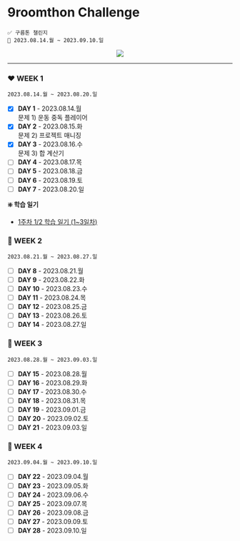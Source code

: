 # 9roomthon Challenge
```
✅ 구름톤 챌린지
📅 2023.08.14.월 ~ 2023.09.10.일
```
<div align="center">
  <a href="https://hits.seeyoufarm.com"><img src="https://hits.seeyoufarm.com/api/count/incr/badge.svg?url=https%3A%2F%2Fgithub.com%2Fjung0115%2F9room-java&count_bg=%238CADE3&title_bg=%23477CD3&icon=mixcloud.svg&icon_color=%23E7E7E7&title=9room+java&edge_flat=false"/></a>
</div>

---

### ❤️ WEEK 1
`2023.08.14.월 ~ 2023.08.20.일`  
- [x] **DAY 1** - 2023.08.14.월  
문제 1) 운동 중독 플레이어  
- [x] **DAY 2** - 2023.08.15.화  
문제 2) 프로젝트 매니징  
- [x] **DAY 3** - 2023.08.16.수  
문제 3) 합 계산기  
- [ ] **DAY 4** - 2023.08.17.목  
- [ ] **DAY 5** - 2023.08.18.금  
- [ ] **DAY 6** - 2023.08.19.토  
- [ ] **DAY 7** - 2023.08.20.일
  
**❇️ 학습 일기**  
- [1주차 1/2 학습 일기 (1~3일차)](https://blog.naver.com/zzang_stone_smash/223185371571)  

### 🧡 WEEK 2
`2023.08.21.월 ~ 2023.08.27.일`  
- [ ] **DAY 8** - 2023.08.21.월  
- [ ] **DAY 9** - 2023.08.22.화  
- [ ] **DAY 10** - 2023.08.23.수  
- [ ] **DAY 11** - 2023.08.24.목  
- [ ] **DAY 12** - 2023.08.25.금  
- [ ] **DAY 13** - 2023.08.26.토  
- [ ] **DAY 14** - 2023.08.27.일  

### 💛 WEEK 3
`2023.08.28.월 ~ 2023.09.03.일`  
- [ ] **DAY 15** - 2023.08.28.월  
- [ ] **DAY 16** - 2023.08.29.화  
- [ ] **DAY 17** - 2023.08.30.수  
- [ ] **DAY 18** - 2023.08.31.목  
- [ ] **DAY 19** - 2023.09.01.금  
- [ ] **DAY 20** - 2023.09.02.토  
- [ ] **DAY 21** - 2023.09.03.일  

### 💚 WEEK 4
`2023.09.04.월 ~ 2023.09.10.일`  
- [ ] **DAY 22** - 2023.09.04.월  
- [ ] **DAY 23** - 2023.09.05.화  
- [ ] **DAY 24** - 2023.09.06.수  
- [ ] **DAY 25** - 2023.09.07.목  
- [ ] **DAY 26** - 2023.09.08.금  
- [ ] **DAY 27** - 2023.09.09.토  
- [ ] **DAY 28** - 2023.09.10.일  

